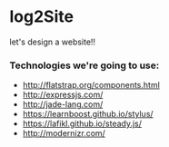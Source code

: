 log2Site
========

let's design a website!!

### Technologies we're going to use:
- http://flatstrap.org/components.html
- http://expressjs.com/
- http://jade-lang.com/
- https://learnboost.github.io/stylus/
- https://lafikl.github.io/steady.js/
- http://modernizr.com/  
